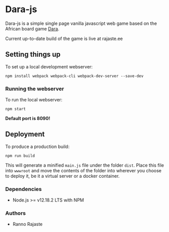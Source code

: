 # Dara-js

Dara-js is a simple single page vanilla javascript web game based on the African board game [Dara](https://en.wikipedia.org/wiki/Dara_(game)).

Current up-to-date build of the game is live at rajaste.ee

## Setting things up

To set up a local development webserver:

```
npm install webpack webpack-cli webpack-dev-server --save-dev
```

### Running the webserver

To run the local webserver:


```
npm start
```
__Default port is 8090!__

## Deployment

To produce a production build:

```
npm run build
```

This will generate a minified ```main.js``` file under the folder ```dist```. Place this file into ```wwwroot``` and move the contents of the folder into wherever you choose to deploy it, be it a virtual server or a docker container.

### Dependencies

* Node.js >= v12.18.2 LTS with NPM

### Authors

* Ranno Rajaste